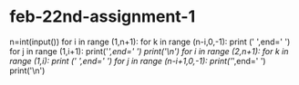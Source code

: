 # feb-22nd-assignment-1
n=int(input())
for i in range (1,n+1):
    for k in range (n-i,0,-1):
        print (' ',end=' ')
    for j in range (1,i+1):
        print('*',end='   ')
    print('\n')
for i in range (2,n+1):
    for k in range (1,i):
        print (' ',end=' ')
    for j in range (n-i+1,0,-1):
        print('*',end='   ')
    print('\n')
